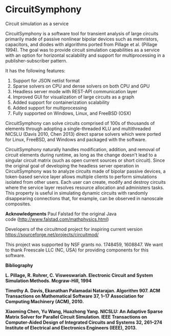 # CircuitSymphony
Circuit simulation as a service

CircuitSymphony is a software tool for transient analysis of large circuits primarily made of passive nonlinear bipolar devices such as memristors, capacitors, and diodes with algorithms ported from Pillage et al. (Pillage 1994). The goal was to provide circuit simulation capabilities as a service with an option for horizontal scalability and support for multiprocessing in a publisher-subscriber pattern. 

It has the following features: 
1. Support for JSON netlist format
2. Sparse solvers on CPU and dense solvers on both CPU and GPU
3. Headless server mode with REST-API communication layer 
4. Improved GUI for visualization of large circuits as a graph 
5. Added support for containerization scalability
6. Added support for multiprocessing
7. Fully supported on Windows, Linux, and FreeBSD (OSX)

CircuitSymphony can solve circuits comprised of 100s of thousands of elements through adopting a single-threaded KLU and multithreaded NICSLU (Davis 2010, Chen 2013) direct sparse solvers which were ported for Linux, FreeBSD, and Windows and packaged with the software.

CircuitSymphony naturally handles modification, addition, and removal of circuit elements during runtime, as long as the change doesn't lead to a singular circuit matrix (such as open current sources or short circuit). Since the original goal of developing the headless server operation in CircuitSymphony was to analyze circuits made of bipolar passive devices, a token-based service layer allows multiple clients to perform simulations isolated from other users. Each user can create, modify and destroy circuits where the service layer resolves resource allocation and administers tasks. This property is useful in simulating dynamic circuits with randomly disappearing connections that, for example, can be observed in nanoscale composites.

<strong>Acknowledgments</strong>
Paul Falstad for the original Java code (http://www.falstad.com/mathphysics.html) 

Developers of the circuitmod project for inspiring current version https://sourceforge.net/projects/circuitmod/

This project was supported by NSF grants no. 1748459, 1608847.
We want to thank Freescale LLC (NC, USA) for providing components for this software.

<strong>Bibliography</strong>

<strong>L. Pillage, R. Rohrer, C. Visweswariah. Electronic Circuit and System Simulation Methods. Mcgraw-Hill, 1994 </strong>

<strong>Timothy A. Davis, Ekanathan Palamadai Natarajan. Algorithm 907. ACM Transactions on Mathematical Software 37, 1–17 Association for Computing Machinery (ACM), 2010.</strong>

<strong>Xiaoming Chen, Yu Wang, Huazhong Yang. NICSLU: An Adaptive Sparse Matrix Solver for Parallel Circuit Simulation. IEEE Transactions on Computer-Aided Design of Integrated Circuits and Systems 32, 261–274 Institute of Electrical and Electronics Engineers (IEEE), 2013. </strong>
